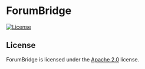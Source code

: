 # ForumBridge

[![License](https://creationreborn.net/resources/badges/License-Apache%202.0-blue.svg)](https://www.apache.org/licenses/LICENSE-2.0)

## License
ForumBridge is licensed under the [Apache 2.0](https://www.apache.org/licenses/LICENSE-2.0) license.